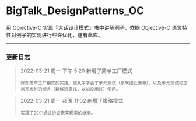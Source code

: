 # BigTalk_DesignPatterns_OC
用 Objective-C 实现『大话设计模式』书中讲解例子，依据 Objective-C 语言特性对例子的实现进行些许优化，遂有此库。

---

### 更新日志
> 2022-03-21 周一 下午 5:20 新增了简单工厂模式
> 
> `除却简单工厂模式的实践。还从中学会了单元测试（原来如此简单），以及单元测试和正常开发时的断言（新鲜玩意儿，以前没用过）使用。`

> 2022-03-21 周一 夜晚 11:02 新增了策略模式
>
> `实践了OC中通过协议来实现类的继承。`
